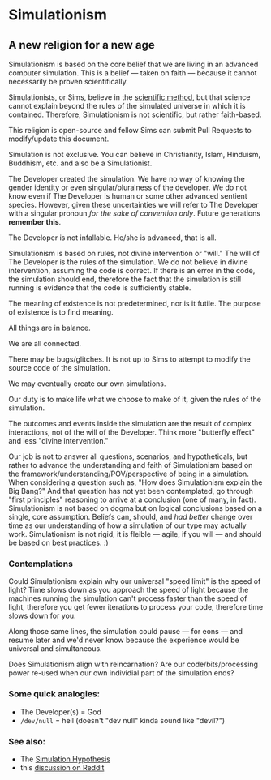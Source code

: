 # Simulationism

## A new religion for a new age

Simulationism is based on the core belief that we are living in an advanced computer simulation. This is a belief — taken on faith — because it cannot necessarily be proven scientifically.

Simulationists, or Sims, believe in the [scientific method](https://en.wikipedia.org/wiki/Scientific_method), but that science cannot explain beyond the rules of the simulated universe in which it is contained. Therefore, Simulationism is not scientific, but rather faith-based. 

This religion is open-source and fellow Sims can submit Pull Requests to modify/update this document.

Simulation is not exclusive. You can believe in Christianity, Islam, Hinduism, Buddhism, etc. and also be a Simulationist.

The Developer created the simulation. We have no way of knowing the gender identity or even singular/pluralness of the developer. We do not know even if The Developer is human or some other advanced sentient species. However, given these uncertainties we will refer to The Developer with a singular pronoun *for the sake of convention only*. Future generations **remember this**.

The Developer is not infallable. He/she is advanced, that is all.

Simulationism is based on rules, not divine intervention or "will." The will of The Developer is the rules of the simulation. We do not believe in divine intervention, assuming the code is correct. If there is an error in the code, the simulation should end, therefore the fact that the simulation is still running is evidence that the code is sufficiently stable.

The meaning of existence is not predetermined, nor is it futile. The purpose of existence is to find meaning.

All things are in balance.

We are all connected.

There may be bugs/glitches. It is not up to Sims to attempt to modify the source code of the simulation.

We may eventually create our own simulations.

Our duty is to make life what we choose to make of it, given the rules of the simulation.

The outcomes and events inside the simulation are the result of complex interactions, not of the will of the Developer. Think more "butterfly effect" and less "divine intervention."

Our job is not to answer all questions, scenarios, and hypotheticals, but rather to advance the understanding and faith of Simulationism based on the  framework/understanding/POV/perspective of being in a simulation. When considering a question such as, "How does Simulationism explain the Big Bang?" And that question has not yet been contemplated, go through "first principles" reasoning to arrive at a conclusion (one of many, in fact). Simulationism is not based on dogma but on logical conclusions based on a single, core assumption. Beliefs can, should, and *had better* change over time as our understanding of how a simulation of our type may actually work. Simulationism is not rigid, it is fleible — agile, if you will — and should be based on best practices. :)

### Contemplations

Could Simulationism explain why our universal "speed limit" is the speed of light? Time slows down as you approach the speed of light because the machines running the simulation can't process faster than the speed of light, therefore you get fewer iterations to process your code, therefore time slows down for you.

Along those same lines, the simulation could pause — for eons — and resume later and we'd never know because the experience would be universal and simultaneous.

Does Simulationism align with reincarnation? Are our code/bits/processing power re-used when our own individial part of the simulation ends?

### Some quick analogies:

- The Developer(s) = God
- `/dev/null` = hell (doesn't "dev null" kinda sound like "devil?")

### See also:

- The [Simulation Hypothesis](https://en.wikipedia.org/wiki/Simulation_hypothesis)
- this [discussion on Reddit](https://www.reddit.com/r/DebateAnAtheist/comments/7ipuru/simulationism/)
